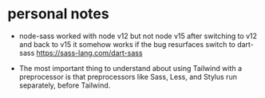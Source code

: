 # personal notes

- node-sass worked with node v12 but not node v15
  after switching to v12 and back to v15 it somehow works
  if the bug resurfaces switch to dart-sass https://sass-lang.com/dart-sass

- The most important thing to understand about using Tailwind with a preprocessor is that preprocessors like Sass, Less, and Stylus run separately, before Tailwind.
